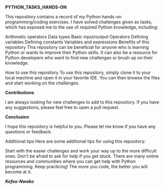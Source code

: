 **PYTHON_TASKS_HANDS-ON**

This repository contains a record of my Python hands-on programming/coding exercises. I have solved challenges given as tasks, which has exposed me to the use of required Python knowledge, including:

Arithmetic operators
Data types
Basic input/output
Operators
Defining variables
Defining constants
Variables and expressions
Benefits of this repository
This repository can be beneficial for anyone who is learning Python or wants to improve their Python skills. It can also be a resource for Python developers who want to find new challenges or brush up on their knowledge.

How to use this repository
To use this repository, simply clone it to your local machine and open it in your favorite IDE. You can then browse the files and start working on the challenges.

**Contributions**

I am always looking for new challenges to add to this repository. If you have any suggestions, please feel free to open a pull request.

**Conclusion**

I hope this repository is helpful to you. Please let me know if you have any questions or feedback.

Additional tips
Here are some additional tips for using this repository:

Start with the easier challenges and work your way up to the more difficult ones.
Don't be afraid to ask for help if you get stuck. There are many online resources and communities where you can get help with Python programming.
Keep practicing! The more you code, the better you will become at it.

**<em>Kefox-Nwoko</em>** 
